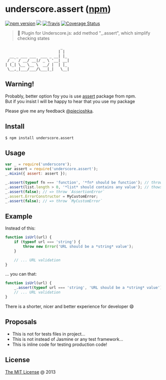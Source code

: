 # underscore.assert ([npm](https://www.npmjs.com/package/underscore.assert))

[![npm version](https://badge.fury.io/js/underscore.assert.svg)](https://badge.fury.io/js/underscore.assert)
![](https://img.shields.io/npm/dt/underscore.assert.svg)
[![Travis](https://img.shields.io/travis/piecioshka/underscore.assert.svg?maxAge=2592000)](https://travis-ci.org/piecioshka/underscore.assert)
[![Coverage Status](https://coveralls.io/repos/github/piecioshka/underscore.assert/badge.svg?branch=master)](https://coveralls.io/github/piecioshka/underscore.assert?branch=master)

> :hammer: Plugin for Underscore.js: add method "\_.assert", which simplify checking states

```
                         _
                        | |
  __ _ ___ ___  ___ _ __| |_
 / _` / __/ __|/ _ \ '__| __|
| (_| \__ \__ \  __/ |  | |_
 \__,_|___/___/\___|_|   \__|

```

## Warning!

Probably, better option foy you is use [assert](https://www.npmjs.com/package/assert) package from npm.<br/>
But if you insist I will be happy to hear that you use my package 

Please give me any feedback [@piecioshka](http://twitter.com/piecioshka).

## Install

```
$ npm install underscore.assert
```

## Usage

```javascript
var _ = require('underscore');
var assert = require('underscore.assert');
_.mixin({ assert: assert });

_.assert(typeof fn === 'function', '*fn* should be function'); // throws AssertionError
_.assert(list.length > 0, '*list* should contains any value'); // thows ONLY when list is empty
_.assert(false); // => throw `AssertionError`
_.assert.ErrorConstructor = MyCustomError;
_.assert(false); // => throw `MyCustomError`
```

## Example

Instead of this:

```javascript
function isUrl(url) {
    if (typeof url === 'string') {
        throw new Error('URL should be a *string* value');
    }

    // ... URL validation
}
```

... you can that:

```javascript
function isUrl(url) {
    _.assert(typeof url === 'string', 'URL should be a *string* value');
    // ... URL validation
}

```

There is a shorter, nicer and better experience for developer :smile:

## Proposals

* This is not for tests files in project...
* This is not instead of Jasmine or any test framework...
* This is inline code for testing production code!

## License

[The MIT License](http://piecioshka.mit-license.org) @ 2013
